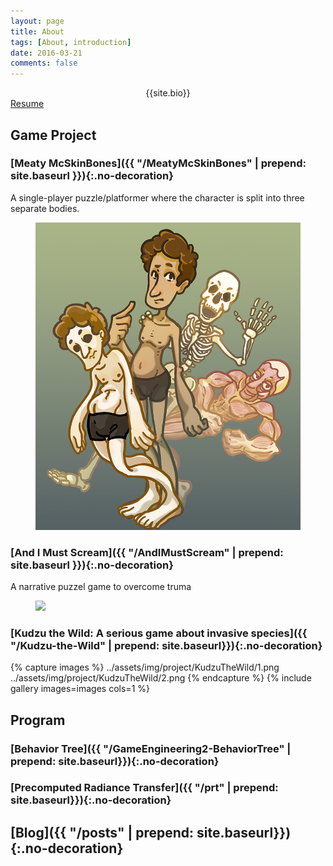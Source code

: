 ```yaml
---
layout: page
title: About
tags: [About, introduction]
date: 2016-03-21
comments: false
---
```

    
<!-- <center><a href="http://yuxian1996.github.io/"><b>Moon</b></a> is a minimal, one column jekyll theme.</center> -->

<center>{{site.bio}}</center>

<div markdown="0"><a href="../assets/resume_AI.pdf" class="btn btn-info">Resume</a></div>

## Game Project

### [Meaty McSkinBones]({{ "/MeatyMcSkinBones" | prepend: site.baseurl }}){:.no-decoration}
A single-player puzzle/platformer where the character is split into three separate bodies.

<figure>
	<a href="../MeatyMcSkinBones/index.html"><img src="../assets/img/project/MeatyMcSkinBones/poster.png"></a>
</figure>

### [And I Must Scream]({{ "/AndIMustScream" | prepend: site.baseurl }}){:.no-decoration}
A narrative puzzel game to overcome truma

<figure>
	<a href="../AndIMustScream/index.html"><img src="../assets/img/project/AndIMustScream/cover.png"></a>
</figure>

### [Kudzu the Wild: A serious game about invasive species]({{ "/Kudzu-the-Wild" | prepend: site.baseurl}}){:.no-decoration}

{% capture images %}
    ../assets/img/project/KudzuTheWild/1.png
    ../assets/img/project/KudzuTheWild/2.png
{% endcapture %}
{% include gallery images=images cols=1 %}

## Program

### [Behavior Tree]({{ "/GameEngineering2-BehaviorTree" | prepend: site.baseurl}}){:.no-decoration}

### [Precomputed Radiance Transfer]({{ "/prt" | prepend: site.baseurl}}){:.no-decoration}

## [Blog]({{ "/posts" | prepend: site.baseurl}}){:.no-decoration}
